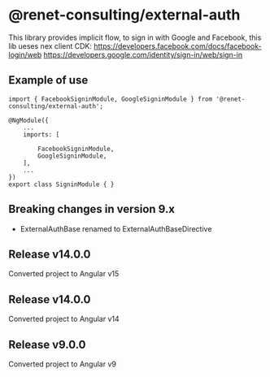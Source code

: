 # @renet-consulting/external-auth

This library provides implicit flow, to sign in with Google and Facebook, this lib ueses nex client CDK:
https://developers.facebook.com/docs/facebook-login/web
https://developers.google.com/identity/sign-in/web/sign-in

## Example of use
```
import { FacebookSigninModule, GoogleSigninModule } from '@renet-consulting/external-auth';

@NgModule({
    ...
    imports: [

        FacebookSigninModule,
        GoogleSigninModule,
    ],
    ...
})
export class SigninModule { }
```
## Breaking changes in version 9.x
- ExternalAuthBase renamed to ExternalAuthBaseDirective

## Release v14.0.0
Converted project to Angular v15

## Release v14.0.0
Converted project to Angular v14

## Release v9.0.0
Converted project to Angular v9
